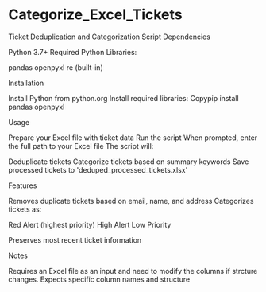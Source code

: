 # Categorize_Excel_Tickets
Ticket Deduplication and Categorization Script
Dependencies

Python 3.7+
Required Python Libraries:

pandas
openpyxl
re (built-in)



Installation

Install Python from python.org
Install required libraries:
Copypip install pandas openpyxl


Usage

Prepare your Excel file with ticket data
Run the script
When prompted, enter the full path to your Excel file
The script will:

Deduplicate tickets
Categorize tickets based on summary keywords
Save processed tickets to 'deduped_processed_tickets.xlsx'



Features

Removes duplicate tickets based on email, name, and address
Categorizes tickets as:

Red Alert (highest priority)
High Alert
Low Priority


Preserves most recent ticket information

Notes

Requires an Excel file as an input and need to modify the columns if strcture changes.
Expects specific column names and structure
